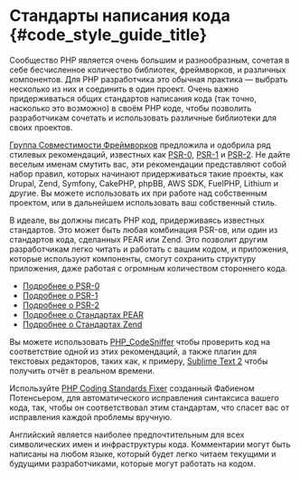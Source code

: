 # Стандарты написания кода  {#code_style_guide_title}

Сообщество PHP является очень большим и разнообразным, сочетая в себе бесчисленное количество библиотек, фреймворков, и различных компонентов. Для PHP разработчика это обычная практика &mdash; выбрать несколько из них и соединить в один проект. Очень важно придерживаться общих стандартов написания кода (так точно, насколько это возможно) в своём PHP коде, чтобы позволить разработчикам сочетать и использовать различные библиотеки для своих проектов.

[Группа Совместимости Фреймворков][fig] предложила и одобрила ряд стилевых рекомендаций, известных как [PSR-0][psr0], [PSR-1][psr1] и [PSR-2][psr2]. Не дайте веселым именам смутить вас, эти рекомендации представляют собой набор правил, которых начинают придерживаться такие проекты, как Drupal, Zend, Symfony, CakePHP, phpBB, AWS SDK, FuelPHP, Lithium и другие. Вы можете использовать их при работе над собственным проектом, или в дальнейшем использовать ваш собственный стиль.

В идеале, вы должны писать PHP код, придерживаясь известных стандартов. Это может быть любая комбинация PSR-ов, или один из стандартов кода, сделанных PEAR или Zend. Это позволит другим разработчикам легко читать и работать с вашим кодом, и приложения, которые используют компоненты, смогут сохранить структуру приложения, даже работая с огромным количеством стороннего кода.

* [Подробнее о PSR-0][psr0]
* [Подробнее о PSR-1][psr1]
* [Подробнее о PSR-2][psr2]
* [Подробнее о Стандартах PEAR][pear-cs]
* [Подробнее о Стандартах Zend][zend-cs]

Вы можете использовать [PHP_CodeSniffer][phpcs] чтобы проверить код на соответствие одной из этих рекомендаций, а также плагин для текстовых редакторов, таких как, к примеру, [Sublime Text 2][st-cs] чтобы получить отчёт в реальном времени. 

Используйте [PHP Coding Standards Fixer][phpcsfixer] созданный Фабиеном Потенсьером, для автоматического исправления синтаксиса вашего кода, так, чтобы он соответствовал этим стандартам, что спасет вас от исправления каждой проблемы вручную.

Английский является наиболее предпочтительным для всех символических имен и инфраструктуры кода. Комментарии могут быть написаны на любом языке, который будет легко читаем текущими и будущими разработчиками, которые могут работать на кодом.

[fig]: http://www.php-fig.org/
[psr0]: https://github.com/php-fig/fig-standards/blob/master/accepted/PSR-0.md
[psr1]: https://github.com/php-fig/fig-standards/blob/master/accepted/PSR-1-basic-coding-standard.md
[psr2]: https://github.com/php-fig/fig-standards/blob/master/accepted/PSR-2-coding-style-guide.md
[psr3]: https://github.com/php-fig/fig-standards/blob/master/accepted/PSR-3-logger-interface.md
[pear-cs]: http://pear.php.net/manual/ru/standards.php
[zend-cs]: http://framework.zend.com/wiki/display/ZFDEV2/Coding+Standards
[phpcs]: http://pear.php.net/package/PHP_CodeSniffer/
[st-cs]: https://github.com/benmatselby/sublime-phpcs
[phpcsfixer]: http://cs.sensiolabs.org/
